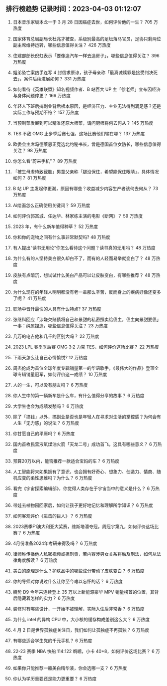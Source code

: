 
## 排行榜趋势 记录时间：2023-04-03 01:12:07
  
  1. 日本音乐家坂本龙一于 3 月 28 日因癌症去世，如何评价他的一生？ 705 万热度
    
  2. 国家体育总局副局长杜兆才被查，系级别最高的足坛落马官员，足协只剩两位副主席维持运转，哪些信息值得关注？ 426 万热度
    
  3. 住建部部长倪虹表示「要像造汽车一样去造房子」，哪些信息值得关注？ 396 万热度
    
  4. 姐弟坠亡案凶手连写 4 封信求原谅，孩子母亲称「最真诚赎罪是接受判决死去」，案件后续进展如何？ 331 万热度
    
  5. 如何看待《英雄联盟》知名视频作者、B 站百大 UP 主「徐老师」宣布因经济与身体问题停更？ 166 万热度
    
  6. 年轻人下班后搞副业背后根本原因，是经济压力、主业无法得到满足感？还是实际工作与预期不符？ 157 万热度
    
  7. 当预制菜发展到可以精准还原大师菜，请问厨师将何去何从？ 145 万热度
    
  8. TES 不敌 OMG 止步季后赛七强，这场比赛他们输在哪？ 137 万热度
    
  9. 欧委会主席冯德莱恩正竞选北约秘书长，曾是德国首位女防长，哪些信息值得关注？ 98 万热度
    
  10. 你怎么看“蔚来手机”？ 89 万热度
    
  11. 「被生母虐待致截肢」男童父亲称「腿没保住，希望能保住眼睛」，具体情况如何？ 81 万热度
    
  12. B 站 UP 主发起停更潮，原因有哪些？收益减少内容生产者该何去何从？ 73 万热度
    
  13. Ai绘画怎么正确使用关键词？ 59 万热度
    
  14. 如何评价郭富城、任达华、林家栋主演的电影《断网》？ 59 万热度
    
  15. 2023 年，有什么新车值得种草？ 52 万热度
    
  16. 你和你的宠物之间有什么事非常默契吗? 48 万热度
    
  17. 有人提出“读书无用论”你怎么看待这个问题？读书真的无用吗？ 48 万热度
    
  18. 为什么有的人坚持美白很久却白不了，而有的人轻而易举就变白了？ 48 万热度
    
  19. 皮肤有点暗沉，想试试什么美白产品可以让皮肤变白，有哪些推荐？ 48 万热度
    
  20. 为什么现在的年轻人明明都没有老一辈那么辛苦，反而身上的疾病好像还变多了呢？ 41 万热度
    
  21. 职场中晋升最快的人具有什么特点? 37 万热度
    
  22. 张继科回应「涉嫌欠赌债将自己和景甜的私密照卖给债主，债主向景甜要债」一事：纯属捏造，哪些信息值得关注？ 23 万热度
    
  23. 几万的电吉他和几千的区别大吗？ 22 万热度
    
  24. 2023 LPL 春季季后赛 OMG 3:2 力克 TES，如何评价这场比赛？ 22 万热度
    
  25. 下雨天怎么让自己心情愉悦? 12 万热度
    
  26. 周杰伦成为首位全球年度专辑销量第一的华语歌手，《最伟大的作品》登顶全球专辑销量冠军，如何评价这一成绩？ 10 万热度
    
  27. 人的一生，可以没有朋友吗？ 6 万热度
    
  28. 你人生中的第一辆新车是什么车，有什么值得分享的故事？ 6 万热度
    
  29. 大学生也会为成绩发愁吗？ 6 万热度
    
  30. 除了「搞钱」以外，搞副业是否也是年轻人在寻求对生活的掌控感？为何会有人生「无力感」的说法？ 6 万热度
    
  31. 你甘愿自己的平庸吗？ 6 万热度
    
  32. 国内首枚民营液氧煤油火箭「天龙二号」成功首飞，这具有哪些意义？ 6 万热度
    
  33. 预算20万以内，能否推荐一款适合宝妈的车？ 6 万热度
    
  34. 人工智能将来如果拥有了意识，也会拥有好奇心、想象力、创造力、情商、随机应变的柔性思维吗？为什么？ 6 万热度
    
  35. 看完《宇宙探索编辑部》，你觉得人类存在于宇宙当中的意义是什么？ 6 万热度
    
  36. 带娃去植物园回家后，如何让孩子更好地记忆和理解所学知识？ 6 万热度
    
  37. 如何客观评价《进击的巨人》？ 6 万热度
    
  38. 2023赛季F1澳大利亚大奖赛，维斯塔潘夺冠，周冠宇第九，如何评价这场比赛？ 6 万热度
    
  39. 4月份准备2024年考研来得及吗？ 6 万热度
    
  40. 律师称传播他人私密视频或担刑责，若内容涉男女关系将触及刑法，如何从法律角度解读？ 6 万热度
    
  41. 美白的原理是什么？护肤品中的哪些成分带动了皮肤变白？ 6 万热度
    
  42. 你的导师对你说过什么让你至今难以忘怀的话？ 6 万热度
    
  43. 腾势 D9 今年来连续登上 35 万以上新能源豪华 MPV 销量榜首的位置，其背后隐藏着怎样的实力？ 6 万热度
    
  44. 装修时有哪些设计，一开始不被理解，实际入住后非常香？ 6 万热度
    
  45. 为什么 intel 的异构 CPU 中，大小核的缓存构成差别这么大？ 6 万热度
    
  46. 4 月 2 日是世界孤独症关注日，我们如何让孤独症不再孤独？ 6 万热度
    
  47. 有哪些适合学生党的千元手机？ 6 万热度
    
  48. 22-23 赛季 NBA 快船 114:122 鹈鹕，小卡 40+8，如何评价这场比赛？ 6 万热度
    
  49. 如果你只能推荐一瓶美白精华液，你会选哪一支？ 6 万热度
    
  50. 你认为学历重要还是能力更重要？ 6 万热度
    